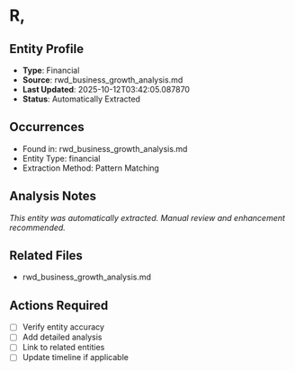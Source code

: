# R,

## Entity Profile
- **Type**: Financial
- **Source**: rwd_business_growth_analysis.md
- **Last Updated**: 2025-10-12T03:42:05.087870
- **Status**: Automatically Extracted

## Occurrences
- Found in: rwd_business_growth_analysis.md
- Entity Type: financial
- Extraction Method: Pattern Matching

## Analysis Notes
*This entity was automatically extracted. Manual review and enhancement recommended.*

## Related Files
- rwd_business_growth_analysis.md

## Actions Required
- [ ] Verify entity accuracy
- [ ] Add detailed analysis
- [ ] Link to related entities
- [ ] Update timeline if applicable
